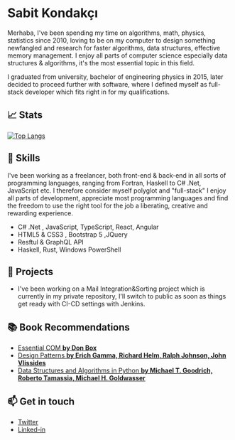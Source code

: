 # Sabit Kondakçı

Merhaba, I've been spending my time on algorithms, math, physics, statistics since 2010, loving to be on my computer to design something newfangled and research for faster algorithms, data structures, effective memory management. I enjoy all parts of computer science especially data structures & algorithms, it's the most essential topic in this field.

I graduated from university, bachelor of engineering physics in 2015, later decided to proceed further with software, where I defined myself as full-stack developer which fits right in for my qualifications.

## 📈 Stats
[![Top Langs](https://github-readme-stats.vercel.app/api/top-langs/?username=SabitKondakci&show_icons=true&theme=dark&layout=demo&langs_count=8)](https://github.com/SabitKondakci/github-readme-stats)

## 🌱 Skills 

I've been working as a freelancer, both front-end & back-end in all sorts of programming languages, ranging from Fortran, Haskell to C# .Net, JavaScript etc. I therefore consider myself polyglot and "full-stack" I enjoy all parts of development, appreciate most programming languages and find the freedom to use
the right tool for the job a liberating, creative and rewarding experience.

* C# .Net , JavaScript, TypeScript, React, Angular
* HTML5 & CSS3 , Bootstrap 5 ,JQuery
* Resftul & GraphQL API
* Haskell, Rust, Windows PowerShell

## 🔭 Projects

* I've been working on a Mail Integration&Sorting project which is currently in my private repository, I'll switch to public as soon as things get ready with CI-CD settings with Jenkins.

## 📚 Book Recommendations
* [Essential COM **by Don Box**][Essential COM]
* [Design Patterns **by Erich Gamma, Richard Helm, Ralph Johnson, John Vlissides**][Design Patterns]
* [Data Structures and Algorithms in Python **by Michael T. Goodrich, Roberto Tamassia, Michael H. Goldwasser**][Data Structures]

[Essential COM]:https://books.google.com.tr/books/about/Essential_COM.html?id=kfRWvKSePmAC&redir_esc=y
[Design Patterns]:https://www.amazon.com.tr/Design-Patterns-Elements-Reusable-Object-Oriented/dp/0201633612
[Data Structures]:https://www.bookdepository.com/Data-Structures-and-Algorithms-in-Python-Michael-T.-Goodrich/9781118290279?redirected=true&utm_medium=Google&utm_campaign=Base4&utm_source=TR&utm_content=Data-Structures-and-Algorithms-in-Python&selectCurrency=TRY&w=AFD5AU9SYYG94XA8VRX7

## 📫 Get in touch

* [Twitter]
* [Linked-in]

 
[Twitter]: https://www.twitter.com/@SabitK
[Linked-in]: https://www.linkedin.com/in/sabit-kondak%C3%A7%C4%B1
